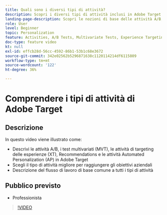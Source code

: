 ```yaml
---
title: Quali sono i diversi tipi di attività?
description: Scopri i diversi tipi di attività inclusi in Adobe Target e come possono contribuire al raggiungimento dei tuoi obiettivi. Guarda questo video per scoprire le nozioni di base per le attività A/B, test multivariati (MVT), targeting delle esperienze (XT), Recommendations e Automated Personalization (AP).
landing-page-description: Scopri le nozioni di base delle attività A/B, dei test multivariati, delle attività di targeting delle esperienze, delle attività Recommendations e Automated Personalization.
role: User
level: Beginner
topic: Personalization
feature: Activities, A/B Tests, Multivariate Tests, Experience Targeting, Recommendations, Automated Personalization, Visual Experience Composer (VEC)
doc-type: feature video
kt: null
exl-id: effcb28d-56cc-4592-86b1-53b1c68e3672
source-git-commit: 342e02562b5296871638c1120114214df6115809
workflow-type: tm+mt
source-wordcount: '122'
ht-degree: 36%

---
```


# Comprendere i tipi di attività di Adobe Target

## Descrizione

In questo video viene illustrato come:

* Descrivi le attività A/B, i test multivariati (MVT), le attività di targeting delle esperienze (XT), Recommendations e le attività Automated Personalization (AP) in Adobe Target
* Scegli il tipo di attività migliore per raggiungere gli obiettivi aziendali
* Descrizione del flusso di lavoro di base comune a tutti i tipi di attività

## Pubblico previsto

* Professionista

>[!VIDEO](https://video.tv.adobe.com/v/17386/?quality=12)
